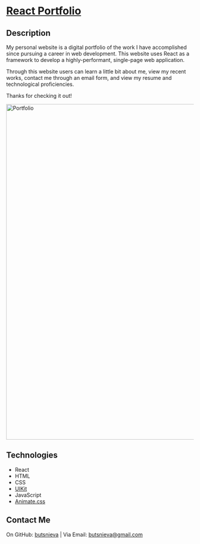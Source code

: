 # [React Portfolio](http://butsnieva.github.io/portfolio-v2)

## Description
My personal website is a digital portfolio of the work I have accomplished since pursuing a career in web development. This website uses React as a framework to develop a highly-performant, single-page web application.

Through this website users can learn a little bit about me, view my recent works, contact me through an email form, and view my resume and technological proficiencies.

Thanks for checking it out!

<img width="900" alt="Portfolio" src="https://user-images.githubusercontent.com/80425583/131166920-dd55ef9e-1f63-40c3-ae01-89aee2d1f722.png">


## Technologies
* React
* HTML
* CSS
* [UIKit](https://getuikit.com/)
* JavaScript
* [Animate.css](https://animate.style/)

## Contact Me
On GitHub: [butsnieva](https://github.com/butsnieva) | Via Email: butsnieva@gmail.com
